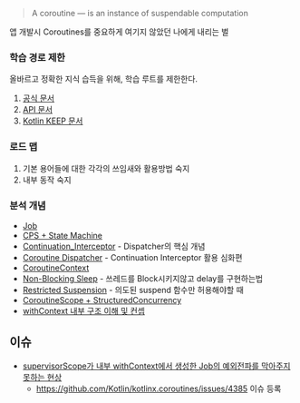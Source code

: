 > A coroutine — is an instance of suspendable computation

앱 개발시 Coroutines를 중요하게 여기지 않았던 나에게 내리는 벌

### 학습 경로 제한 
올바르고 정확한 지식 습득을 위해, 학습 루트를 제한한다.
1. [공식 문서](https://kotlinlang.org/docs/coroutines-overview.html)
2. [API 문서](https://kotlinlang.org/api/kotlinx.coroutines/kotlinx-coroutines-core/kotlinx.coroutines/launch.html)
3. [Kotlin KEEP 문서](https://github.com/Kotlin/KEEP/blob/master/proposals/coroutines.md)

### 로드 맵
1. 기본 용어들에 대한 각각의 쓰임새와 활용방법 숙지
2. 내부 동작 숙지

### 분석 개념
* [Job](https://github.com/easternkite/Coroutines/blob/main/1.Job/Job.md)
* [CPS + State Machine](https://github.com/easternkite/Coroutines/blob/main/CPS%2BStateMachine.md)
* [Continuation_Interceptor](https://github.com/easternkite/Coroutines/blob/main/Continuation_Interceptor.md) - Dispatcher의 핵심 개념
* [Coroutine Dispatcher](https://github.com/easternkite/Coroutines/blob/main/Dispatcher.md) - Continuation Interceptor 활용 심화편
* [CoroutineContext](https://github.com/easternkite/Coroutines/blob/main/CoroutineContext.md)
* [Non-Blocking Sleep](https://github.com/easternkite/Coroutines/blob/main/Non-Blocking-Sleep.md) - 쓰레드를 Block시키지않고 delay를 구현하는법
* [Restricted Suspension](https://github.com/easternkite/Coroutines/blob/main/Restricted_suspansion.md) - 의도된 suspend 함수만 허용해야할 때
* [CoroutineScope + StructuredConcurrency](https://github.com/easternkite/Coroutines/blob/main/CoroutineScope.md)
* [withContext 내부 구조 이해 및 컨셉](https://github.com/easternkite/Coroutines/blob/main/withContext.md)


## 이슈
* [supervisorScope가 내부 withContext에서 생성한 Job의 예외전파를 막아주지 못하는 현상](https://github.com/easternkite/Coroutines/blob/main/analyze/Scope%2BWithContext.md)
    * https://github.com/Kotlin/kotlinx.coroutines/issues/4385 이슈 등록
